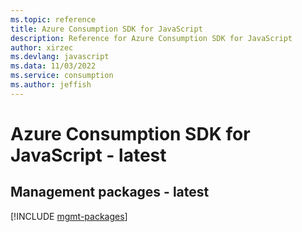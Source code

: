 ```yaml
---
ms.topic: reference
title: Azure Consumption SDK for JavaScript
description: Reference for Azure Consumption SDK for JavaScript
author: xirzec
ms.devlang: javascript
ms.data: 11/03/2022
ms.service: consumption
ms.author: jeffish
---
```

# Azure Consumption SDK for JavaScript - latest

## Management packages - latest
[!INCLUDE [mgmt-packages](consumption-mgmt-index.md)]